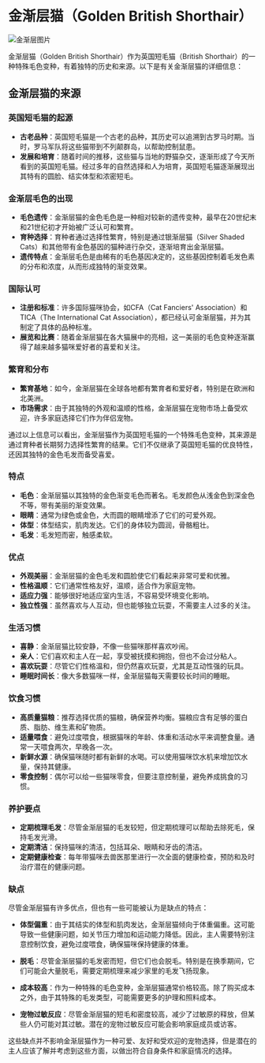 # 金渐层猫（Golden British Shorthair）

![金渐层图片](/cats/golden/1.webp)

金渐层猫（Golden British Shorthair）作为英国短毛猫（British Shorthair）的一种特殊毛色变种，有着独特的历史和来源。以下是有关金渐层猫的详细信息：

## 金渐层猫的来源

### 英国短毛猫的起源

- **古老品种**：英国短毛猫是一个古老的品种，其历史可以追溯到古罗马时期。当时，罗马军队将这些猫带到不列颠群岛，以帮助控制鼠患。
- **发展和培育**：随着时间的推移，这些猫与当地的野猫杂交，逐渐形成了今天所看到的英国短毛猫。经过多年的自然选择和人为培育，英国短毛猫逐渐展现出其特有的圆脸、结实体型和浓密短毛。

### 金渐层毛色的出现

- **毛色遗传**：金渐层猫的金色毛色是一种相对较新的遗传变种，最早在20世纪末和21世纪初才开始被广泛认可和繁育。
- **育种选择**：育种者通过选择性繁育，特别是通过银渐层猫（Silver Shaded Cats）和其他带有金色基因的猫种进行杂交，逐渐培育出金渐层猫。
- **遗传特点**：金渐层毛色是由稀有的毛色基因决定的，这些基因控制着毛发色素的分布和浓度，从而形成独特的渐变效果。

### 国际认可

- **注册和标准**：许多国际猫咪协会，如CFA（Cat Fanciers' Association）和TICA（The International Cat Association），都已经认可金渐层猫，并为其制定了具体的品种标准。
- **展览和比赛**：随着金渐层猫在各大猫展中的亮相，这一美丽的毛色变种逐渐赢得了越来越多猫咪爱好者的喜爱和关注。

### 繁育和分布

- **繁育基地**：如今，金渐层猫在全球各地都有繁育者和爱好者，特别是在欧洲和北美洲。
- **市场需求**：由于其独特的外观和温顺的性格，金渐层猫在宠物市场上备受欢迎，许多家庭选择它们作为伴侣宠物。

通过以上信息可以看出，金渐层猫作为英国短毛猫的一个特殊毛色变种，其来源是通过育种者长期努力选择性繁育的结果。它们不仅继承了英国短毛猫的优良特性，还因其独特的金色毛发而备受喜爱。

### 特点

- **毛色**：金渐层猫以其独特的金色渐变毛色而著名。毛发颜色从浅金色到深金色不等，带有美丽的渐变效果。
- **眼睛**：通常为绿色或金色，大而圆的眼睛增添了它们的可爱外观。
- **体型**：体型结实，肌肉发达。它们的身体较为圆润，骨骼粗壮。
- **毛发**：毛发短而密，触感柔软。

### 优点

- **外观美丽**：金渐层猫的金色毛发和圆脸使它们看起来非常可爱和优雅。
- **性格温顺**：它们通常性格友好，温顺，适合作为家庭宠物。
- **适应力强**：能够很好地适应室内生活，不容易受环境变化影响。
- **独立性强**：虽然喜欢与人互动，但也能够独立玩耍，不需要主人过多的关注。

### 生活习惯

- **喜静**：金渐层猫比较安静，不像一些猫咪那样喜欢吵闹。
- **亲人**：它们喜欢和主人在一起，享受被抚摸和拥抱，但也不会过分粘人。
- **喜欢玩耍**：尽管它们性格温和，但仍然喜欢玩耍，尤其是互动性强的玩具。
- **睡眠时间长**：像大多数猫咪一样，金渐层猫每天需要较长时间的睡眠。

### 饮食习惯

- **高质量猫粮**：推荐选择优质的猫粮，确保营养均衡。猫粮应含有足够的蛋白质、脂肪、维生素和矿物质。
- **适量喂食**：避免过度喂食，根据猫咪的年龄、体重和活动水平来调整食量。通常一天喂食两次，早晚各一次。
- **新鲜水源**：确保猫咪随时都有新鲜的水喝。可以使用猫咪饮水机来增加饮水量，保持其健康。
- **零食控制**：偶尔可以给一些猫咪零食，但要注意控制量，避免养成挑食的习惯。

### 养护要点

- **定期梳理毛发**：尽管金渐层猫的毛发较短，但定期梳理可以帮助去除死毛，保持毛发光滑。
- **定期清洁**：保持猫咪的清洁，包括耳朵、眼睛和牙齿的清洁。
- **定期健康检查**：每年带猫咪去兽医那里进行一次全面的健康检查，预防和及时治疗潜在的健康问题。

### 缺点

尽管金渐层猫有许多优点，但也有一些可能被认为是缺点的特点：

- **体型偏重**：由于其结实的体型和肌肉发达，金渐层猫倾向于体重偏重。这可能导致一些健康问题，如关节压力增加和运动能力降低。因此，主人需要特别注意控制饮食，避免过度喂食，确保猫咪保持健康的体重。

- **脱毛**：尽管金渐层猫的毛发密而短，但它们也会脱毛。特别是在换季期间，它们可能会大量脱毛，需要定期梳理来减少家里的毛发飞扬现象。

- **成本较高**：作为一种特殊的毛色变种，金渐层猫通常价格较高。除了购买成本之外，由于其特殊的毛发类型，可能需要更多的护理和照料成本。

- **宠物过敏反应**：尽管金渐层猫的短毛和密度较高，减少了过敏原的释放，但某些人仍可能对其过敏。潜在的宠物过敏反应可能会影响家庭成员或访客。

这些缺点并不影响金渐层猫作为一种可爱、友好和受欢迎的宠物选择，但是潜在的主人应该了解并考虑到这些方面，以做出符合自身条件和家庭情况的选择。
